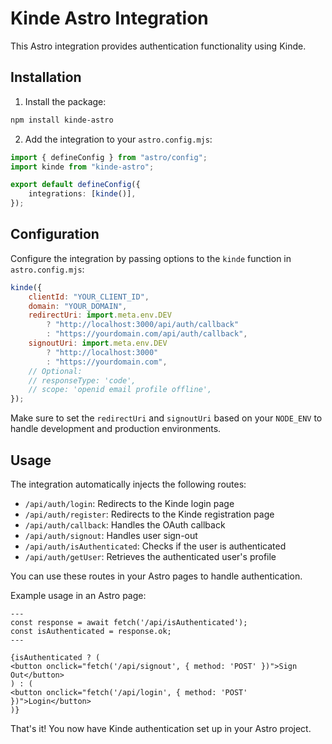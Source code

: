 # Kinde Astro Integration

This Astro integration provides authentication functionality using Kinde.

## Installation

1. Install the package:

```bash
npm install kinde-astro
```

2. Add the integration to your `astro.config.mjs`:

```ts
import { defineConfig } from "astro/config";
import kinde from "kinde-astro";

export default defineConfig({
    integrations: [kinde()],
});
```

## Configuration

Configure the integration by passing options to the `kinde` function in `astro.config.mjs`:

```js
kinde({
    clientId: "YOUR_CLIENT_ID",
    domain: "YOUR_DOMAIN",
    redirectUri: import.meta.env.DEV
        ? "http://localhost:3000/api/auth/callback"
        : "https://yourdomain.com/api/auth/callback",
    signoutUri: import.meta.env.DEV
        ? "http://localhost:3000"
        : "https://yourdomain.com",
    // Optional:
    // responseType: 'code',
    // scope: 'openid email profile offline',
});
```

Make sure to set the `redirectUri` and `signoutUri` based on your `NODE_ENV` to handle development and production environments.

## Usage

The integration automatically injects the following routes:

-   `/api/auth/login`: Redirects to the Kinde login page
-   `/api/auth/register`: Redirects to the Kinde registration page
-   `/api/auth/callback`: Handles the OAuth callback
-   `/api/auth/signout`: Handles user sign-out
-   `/api/auth/isAuthenticated`: Checks if the user is authenticated
-   `/api/auth/getUser`: Retrieves the authenticated user's profile

You can use these routes in your Astro pages to handle authentication.

Example usage in an Astro page:

```astro
---
const response = await fetch('/api/isAuthenticated');
const isAuthenticated = response.ok;
---

{isAuthenticated ? (
<button onclick="fetch('/api/signout', { method: 'POST' })">Sign Out</button>
) : (
<button onclick="fetch('/api/login', { method: 'POST' })">Login</button>
)}
```

That's it! You now have Kinde authentication set up in your Astro project.
